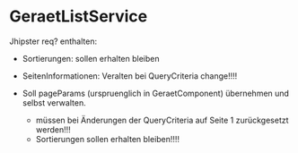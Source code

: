 GeraetListService
=================
Jhipster req?
enthalten:
- Sortierungen: sollen erhalten bleiben
- SeitenInformationen: Veralten bei QueryCriteria change!!!!



- Soll pageParams (urspruenglich in GeraetComponent) übernehmen und selbst verwalten.
	- müssen bei Änderungen der QueryCriteria auf Seite 1 zurückgesetzt werden!!! 
	- Sortierungen sollen erhalten bleiben!!!!